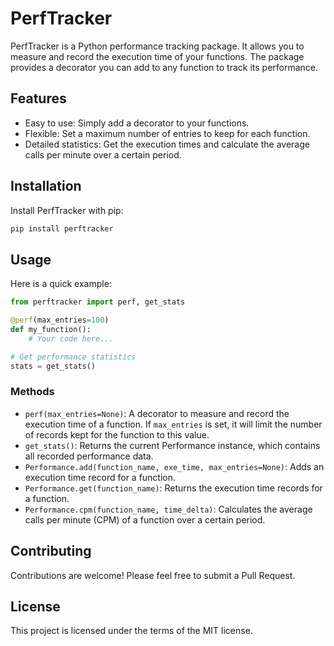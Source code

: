 # PerfTracker

PerfTracker is a Python performance tracking package. It allows you to measure and record the execution time of your functions. The package provides a decorator you can add to any function to track its performance.

## Features

- Easy to use: Simply add a decorator to your functions.
- Flexible: Set a maximum number of entries to keep for each function.
- Detailed statistics: Get the execution times and calculate the average calls per minute over a certain period.

## Installation

Install PerfTracker with pip:

```bash
pip install perftracker
```

## Usage

Here is a quick example:

```python
from perftracker import perf, get_stats

@perf(max_entries=100)
def my_function():
    # Your code here...

# Get performance statistics
stats = get_stats()
```

### Methods

- `perf(max_entries=None)`: A decorator to measure and record the execution time of a function. If `max_entries` is set, it will limit the number of records kept for the function to this value.
- `get_stats()`: Returns the current Performance instance, which contains all recorded performance data.
- `Performance.add(function_name, exe_time, max_entries=None)`: Adds an execution time record for a function.
- `Performance.get(function_name)`: Returns the execution time records for a function.
- `Performance.cpm(function_name, time_delta)`: Calculates the average calls per minute (CPM) of a function over a certain period.

## Contributing

Contributions are welcome! Please feel free to submit a Pull Request.

## License

This project is licensed under the terms of the MIT license.
